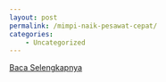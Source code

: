 ```yaml
---
layout: post
permalink: /mimpi-naik-pesawat-cepat/
categories:
    - Uncategorized
---
```


[Baca Selengkapnya](/09)